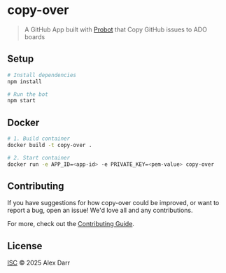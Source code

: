 # copy-over

> A GitHub App built with [Probot](https://github.com/probot/probot) that Copy GitHub issues to ADO boards

## Setup

```sh
# Install dependencies
npm install

# Run the bot
npm start
```

## Docker

```sh
# 1. Build container
docker build -t copy-over .

# 2. Start container
docker run -e APP_ID=<app-id> -e PRIVATE_KEY=<pem-value> copy-over
```

## Contributing

If you have suggestions for how copy-over could be improved, or want to report a bug, open an issue! We'd love all and any contributions.

For more, check out the [Contributing Guide](CONTRIBUTING.md).

## License

[ISC](LICENSE) © 2025 Alex Darr
